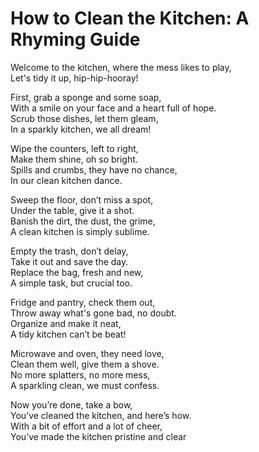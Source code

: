 # How to Clean the Kitchen: A Rhyming Guide

Welcome to the kitchen, where the mess likes to play,\
Let's tidy it up, hip-hip-hooray!

First, grab a sponge and some soap,\
With a smile on your face and a heart full of hope.\
Scrub those dishes, let them gleam,\
In a sparkly kitchen, we all dream!

Wipe the counters, left to right,\
Make them shine, oh so bright.\
Spills and crumbs, they have no chance,\
In our clean kitchen dance.

Sweep the floor, don’t miss a spot,\
Under the table, give it a shot.\
Banish the dirt, the dust, the grime,\
A clean kitchen is simply sublime.

Empty the trash, don’t delay,\
Take it out and save the day.\
Replace the bag, fresh and new,\
A simple task, but crucial too.

Fridge and pantry, check them out,\
Throw away what's gone bad, no doubt.\
Organize and make it neat,\
A tidy kitchen can’t be beat!

Microwave and oven, they need love,\
Clean them well, give them a shove.\
No more splatters, no more mess,\
A sparkling clean, we must confess.

Now you’re done, take a bow,\
You’ve cleaned the kitchen, and here’s how.\
With a bit of effort and a lot of cheer,\
You’ve made the kitchen pristine and clear
